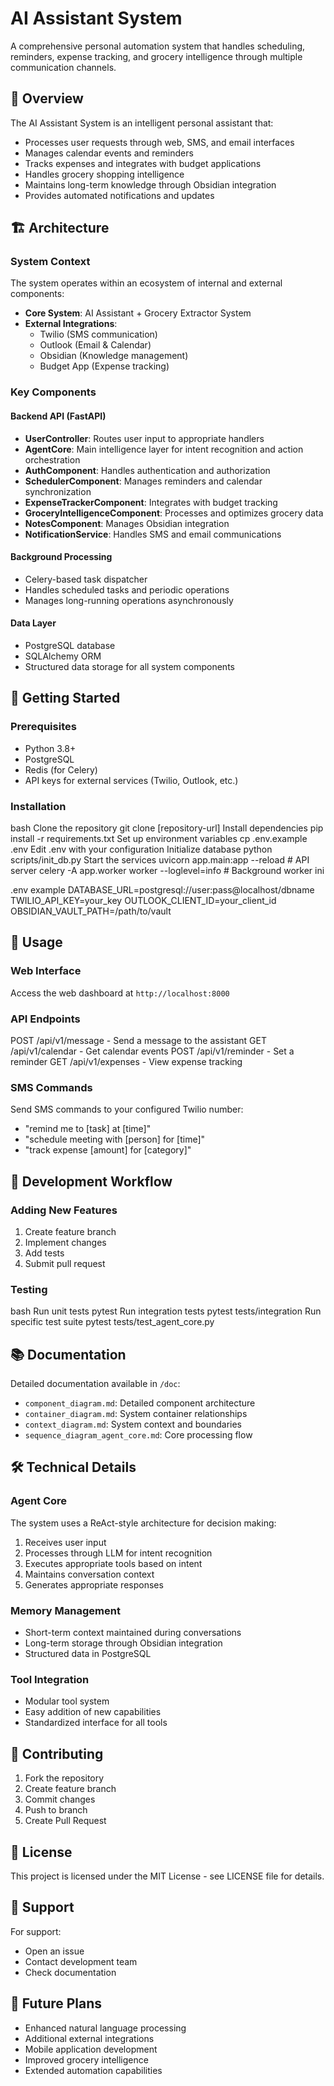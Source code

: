 # AI Assistant System

A comprehensive personal automation system that handles scheduling, reminders, expense tracking, and grocery intelligence through multiple communication channels.

## 🌟 Overview

The AI Assistant System is an intelligent personal assistant that:

- Processes user requests through web, SMS, and email interfaces
- Manages calendar events and reminders
- Tracks expenses and integrates with budget applications
- Handles grocery shopping intelligence
- Maintains long-term knowledge through Obsidian integration
- Provides automated notifications and updates

## 🏗️ Architecture

### System Context

The system operates within an ecosystem of internal and external components:

- **Core System**: AI Assistant + Grocery Extractor System
- **External Integrations**:
  - Twilio (SMS communication)
  - Outlook (Email & Calendar)
  - Obsidian (Knowledge management)
  - Budget App (Expense tracking)

### Key Components

#### Backend API (FastAPI)

- **UserController**: Routes user input to appropriate handlers
- **AgentCore**: Main intelligence layer for intent recognition and action orchestration
- **AuthComponent**: Handles authentication and authorization
- **SchedulerComponent**: Manages reminders and calendar synchronization
- **ExpenseTrackerComponent**: Integrates with budget tracking
- **GroceryIntelligenceComponent**: Processes and optimizes grocery data
- **NotesComponent**: Manages Obsidian integration
- **NotificationService**: Handles SMS and email communications

#### Background Processing

- Celery-based task dispatcher
- Handles scheduled tasks and periodic operations
- Manages long-running operations asynchronously

#### Data Layer

- PostgreSQL database
- SQLAlchemy ORM
- Structured data storage for all system components

## 🚀 Getting Started

### Prerequisites

- Python 3.8+
- PostgreSQL
- Redis (for Celery)
- API keys for external services (Twilio, Outlook, etc.)

### Installation

bash
Clone the repository
git clone [repository-url]
Install dependencies
pip install -r requirements.txt
Set up environment variables
cp .env.example .env
Edit .env with your configuration
Initialize database
python scripts/init_db.py
Start the services
uvicorn app.main:app --reload # API server
celery -A app.worker worker --loglevel=info # Background worker
ini

.env example
DATABASE_URL=postgresql://user:pass@localhost/dbname
TWILIO_API_KEY=your_key
OUTLOOK_CLIENT_ID=your_client_id
OBSIDIAN_VAULT_PATH=/path/to/vault

## 🎯 Usage

### Web Interface

Access the web dashboard at `http://localhost:8000`

### API Endpoints

POST /api/v1/message - Send a message to the assistant
GET /api/v1/calendar - Get calendar events
POST /api/v1/reminder - Set a reminder
GET /api/v1/expenses - View expense tracking

### SMS Commands

Send SMS commands to your configured Twilio number:

- "remind me to [task] at [time]"
- "schedule meeting with [person] for [time]"
- "track expense [amount] for [category]"

## 🔄 Development Workflow

### Adding New Features

1. Create feature branch
2. Implement changes
3. Add tests
4. Submit pull request

### Testing

bash
Run unit tests
pytest
Run integration tests
pytest tests/integration
Run specific test suite
pytest tests/test_agent_core.py

## 📚 Documentation

Detailed documentation available in `/doc`:

- `component_diagram.md`: Detailed component architecture
- `container_diagram.md`: System container relationships
- `context_diagram.md`: System context and boundaries
- `sequence_diagram_agent_core.md`: Core processing flow

## 🛠️ Technical Details

### Agent Core

The system uses a ReAct-style architecture for decision making:

1. Receives user input
2. Processes through LLM for intent recognition
3. Executes appropriate tools based on intent
4. Maintains conversation context
5. Generates appropriate responses

### Memory Management

- Short-term context maintained during conversations
- Long-term storage through Obsidian integration
- Structured data in PostgreSQL

### Tool Integration

- Modular tool system
- Easy addition of new capabilities
- Standardized interface for all tools

## 🤝 Contributing

1. Fork the repository
2. Create feature branch
3. Commit changes
4. Push to branch
5. Create Pull Request

## 📄 License

This project is licensed under the MIT License - see LICENSE file for details.

## 👥 Support

For support:

- Open an issue
- Contact development team
- Check documentation

## 🔮 Future Plans

- Enhanced natural language processing
- Additional external integrations
- Mobile application development
- Improved grocery intelligence
- Extended automation capabilities
